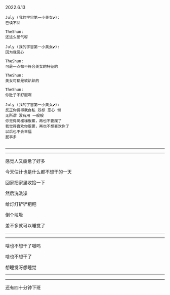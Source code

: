 2022.6.13

```
July (我的宇宙第一小美女💕): 
已读不回

TheShun: 
还这么硬气呀

July (我的宇宙第一小美女💕): 
因为我恶心

TheShun: 
可是一点都不符合美女的特征的

TheShun: 
美女可都是软趴趴的

TheShun: 
你肚子不舒服啊

July (我的宇宙第一小美女💕): 
反正你觉得我自私 双标 恶心 懒
无所谓 没有用 一般般
你觉得爬楼梯很累，再也不要爬了
我觉得喜欢你很累，再也不想喜欢你了
以后也不会幸福
屁事多


```



------

---------

感觉人又疲惫了好多

今天估计也是什么都不想干的一天

回家把家里收拾一下

然后洗洗澡

给灯灯铲铲粑粑

倒个垃圾

差不多就可以睡觉了

------

----------

啥也不想干了嗷呜

啥也不想干了

想睡觉呀想睡觉

-------

---------

还有四十分钟下班



